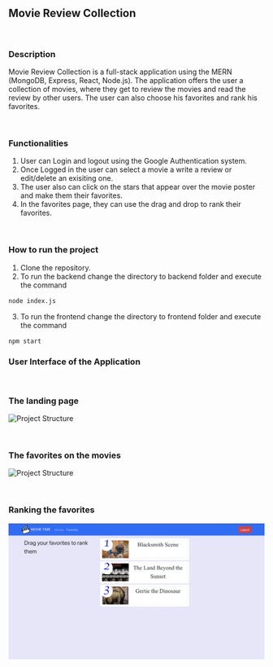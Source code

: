 ## **Movie Review Collection**
&emsp;

### **Description**

Movie Review Collection is a full-stack application using the MERN (MongoDB, Express, React, Node.js). The application offers the user a collection of movies, where they get to review the movies and read the review by other users. The user can also choose his favorites and rank his favorites.

&emsp;

### **Functionalities**

1. User can Login and logout using the Google Authentication system.
2. Once Logged in the user can select a movie a write a review or edit/delete an exisiting one. 
3. The user also can click on the stars that appear over the movie poster and make them their favorites. 
4. In the favorites page, they can use the drag and drop to rank their favorites. 

&emsp;

### **How to run the project**

1. Clone the repository. 
2. To run the backend change the directory to backend folder and execute the command 
````sh
node index.js
````
3. To run the frontend change the directory to frontend folder and execute the command 
````sh
npm start
````

### **User Interface of the Application**

&emsp;

### The landing page 

![Project Structure](/1.png) 

&emsp;

### The favorites on the movies

![Project Structure](/2.png) 

&emsp;


### Ranking the favorites

![Project Structure](3.png) 